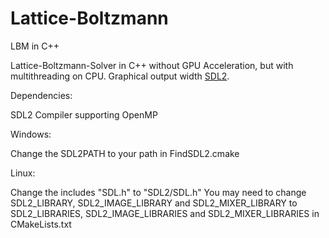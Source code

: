 # Lattice-Boltzmann
LBM in C++

Lattice-Boltzmann-Solver in C++ without GPU Acceleration, but with multithreading on CPU.
Graphical output width [SDL2](https://www.libsdl.org/index.php "SDL2").

Dependencies:

SDL2
Compiler supporting OpenMP

Windows:

Change the SDL2PATH to your path in FindSDL2.cmake

Linux:

Change the includes "SDL.h" to "SDL2/SDL.h"
You may need to change SDL2_LIBRARY, SDL2_IMAGE_LIBRARY and SDL2_MIXER_LIBRARY 
                    to SDL2_LIBRARIES, SDL2_IMAGE_LIBRARIES and SDL2_MIXER_LIBRARIES in CMakeLists.txt
